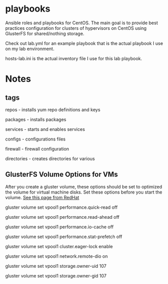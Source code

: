playbooks
=========

Ansible roles and playbooks for CentOS. The main goal is to
provide best practices configuration for clusters of hypervisors
on CentOS using GlusterFS for shared/nothing storage.

Check out lab.yml for an example playbook that is the actual
playbook I use on my lab environment.

hosts-lab.ini is the actual inventory file I use for this lab
playbook.


Notes
=====

tags
----

repos - installs yum repo definitions and keys

packages - installs packages

services - starts and enables services

configs - configurations files

firewall - firewall configuration

directories - creates directories for various


GlusterFS Volume Options for VMs
-------------------------

After you create a gluster volume, these options should be set
to optimized the volume for virtual machine disks. Set these options
before you start the volume.
[See this page from RedHat](https://access.redhat.com/site/documentation/en-US/Red_Hat_Storage/2.0/html/Quick_Start_Guide/chap-Quick_Start_Guide-Virtual_Preparation.html#tuning_for_virt)

gluster volume set vpool1 performance.quick-read off

gluster volume set vpool1 performance.read-ahead off

gluster volume set vpool1 performance.io-cache off

gluster volume set vpool1 performance.stat-prefetch off

gluster volume set vpool1 cluster.eager-lock enable

gluster volume set vpool1 network.remote-dio on

gluster volume set vpool1 storage.owner-uid 107

gluster volume set vpool1 storage.owner-gid 107

